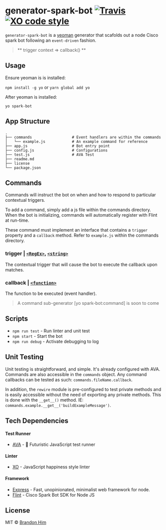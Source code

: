 # generator-spark-bot [![Travis](https://img.shields.io/travis/brh55/generator-spark-bot.svg?style=flat-square)](https://travis-ci.org/brh55/generator-spark-bot) [![XO code style](https://img.shields.io/badge/code_style-XO-5ed9c7.svg?style=flat-square)](https://github.com/sindresorhus/xo)

`generator-spark-bot` is a [yeoman](http://yeoman.io/) generator that scafolds out a node Cisco spark bot following an `event-driven` fashion.

> ** trigger context => callback() **

## Usage
Ensure yeoman is is installed:

`npm install -g yo` or `yarn global add yo`

After yeoman is installed:

`yo spark-bot`


## App Structure
```
.
├── commands                  # Event handlers are within the commands
│   └── example.js            # An example command for reference
├── app.js                    # Bot entry point
├── config.js                 # Configurations
├── test.js                   # AVA Test
├── readme.md
├── license
└── package.json
```

## Commands
Commands will instruct the bot on when and how to respond to particular contextual triggers.

To add a command, simply add a js file within the commands directory. When the bot is initializing, commands will automatically register with Flint at run-time.

These command must implement an interface that contains a `trigger` property and a `callback` method. Refer to `example.js` within the commands directory.

### trigger | [`<RegEx>`](https://developer.mozilla.org/en-US/docs/Web/JavaScript/Guide/Regular_Expressions), [`<string>`](https://developer.mozilla.org/en-US/docs/Web/JavaScript/Data_structures#String_type)

The contextual trigger that will cause the bot to execute the callback upon matches.

### callback | [`<function>`](https://developer.mozilla.org/en-US/docs/Web/JavaScript/Reference/Functions)

The function to be executed (event handler).

> A command sub-generator [yo spark-bot:command] is soon to come

## Scripts

- `npm run test` - Run linter and unit test
- `npm start` - Start the bot
- `npm run debug` - Activate debugging to log

## Unit Testing
Unit testing is straightforward, and simple. It's already configured with AVA. Commands are also accessible in the `commands` object. Any command callbacks can be tested as such: `commands.fileName.callback`.

In addition, the `rewire` module is pre-configured to test private methods and is easily accessible without the need of exporting any private methods. This is done with the `__get__()` method. IE: `commands.example.__get__('buildExampleMessage')`.

## Tech Dependencies
#### Test Runner
- [AVA](https://github.com/avajs/ava) - 🚀 Futuristic JavaScript test runner

#### Linter
- [XO](https://github.com/sindresorhus/xo) - JavaScript happiness style linter

#### Framework
- [Express](https://github.com/expressjs/express) - Fast, unopinionated, minimalist web framework for node.
- [Flint](https://github.com/flint-bot/flint) - Cisco Spark Bot SDK for Node JS

## License
MIT © [Brandon Him](https://github.com/brh55/generator-spark-bot)
